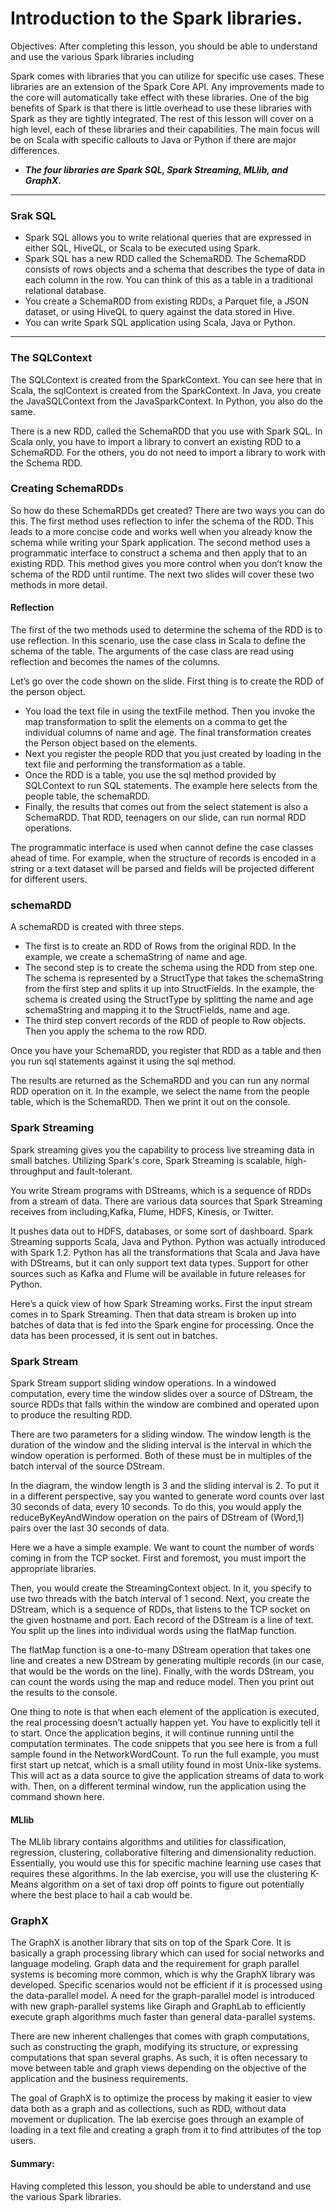 Introduction to the Spark libraries.
=========================================================
Objectives:
After completing this lesson, you should be able to understand and use the various Spark libraries including

Spark comes with libraries that you can utilize for specific use cases. These libraries are an extension of the Spark
Core API. Any improvements made to the core will automatically take effect with these libraries. One of the big
benefits of Spark is that there is little overhead to use these libraries with Spark as they are tightly integrated. The rest
of this lesson will cover on a high level, each of these libraries and their capabilities. The main focus will be on Scala
with specific callouts to Java or Python if there are major differences.

* ***The four libraries are Spark SQL, Spark Streaming, MLlib, and GraphX.***

----------------------------------------------------------
### Srak SQL
* Spark SQL allows you to write relational queries that are expressed in either SQL, HiveQL, or Scala to be executed
using Spark. 
* Spark SQL has a new RDD called the SchemaRDD. The SchemaRDD consists of rows objects and a
schema that describes the type of data in each column in the row. You can think of this as a table in a traditional
relational database.
* You create a SchemaRDD from existing RDDs, a Parquet file, a JSON dataset, or using HiveQL to query against the
data stored in Hive.
* You can write Spark SQL application using Scala, Java or Python.

----------------------------------------------------------

### The SQLContext

The SQLContext is created from the SparkContext. You can see here that in Scala, the sqlContext is created from the
SparkContext. In Java, you create the JavaSQLContext from the JavaSparkContext. In Python, you also do the same.

There is a new RDD, called the SchemaRDD that you use with Spark SQL. In Scala only, you have to import a library
to convert an existing RDD to a SchemaRDD. For the others, you do not need to import a library to work with the
Schema RDD.

### Creating SchemaRDDs
So how do these SchemaRDDs get created? There are two ways you can do this.
The first method uses reflection to infer the schema of the RDD. This leads to a more concise code and works well
when you already know the schema while writing your Spark application. The second method uses a programmatic
interface to construct a schema and then apply that to an existing RDD. This method gives you more control when you
don’t know the schema of the RDD until runtime. The next two slides will cover these two methods in more detail.

#### Reflection
The first of the two methods used to determine the schema of the RDD is to use reflection. In this scenario, use the
case class in Scala to define the schema of the table. The arguments of the case class are read using reflection and
becomes the names of the columns.

Let’s go over the code shown on the slide. First thing is to create the RDD of the person object.
* You load the text file in using the textFile method. Then you invoke the map transformation to split the elements on a
comma to get the individual columns of name and age. The final transformation creates the Person object based on the
elements. 
* Next you register the people RDD that you just created by loading in the text file and performing the transformation as
a table.
* Once the RDD is a table, you use the sql method provided by SQLContext to run SQL statements. The example here
selects from the people table, the schemaRDD.
* Finally, the results that comes out from the select statement is also a SchemaRDD.
That RDD, teenagers on our slide, can run normal RDD operations.

The programmatic interface is used when cannot define the case classes ahead of time. For example, when the structure
of records is encoded in a string or a text dataset will be parsed and fields will be projected different for different
users.

### schemaRDD
A schemaRDD is created with three steps.
* The first is to create an RDD of Rows from the original RDD. In the example, we create a schemaString of name and
age.
* The second step is to create the schema using the RDD from step one. The schema is represented by a StructType that
takes the schemaString from the first step and splits it up into StructFields. In the example, the schema is created using
the StructType by splitting the name and age schemaString and mapping it to the StructFields, name and age.
* The third step convert records of the RDD of people to Row objects. Then you apply the schema to the row RDD.

Once you have your SchemaRDD, you register that RDD as a table and then you run sql statements against it using the
sql method.

The results are returned as the SchemaRDD and you can run any normal RDD operation on it. In the example, we
select the name from the people table, which is the SchemaRDD. Then we print it out on the console.

### Spark Streaming

Spark streaming gives you the capability to process live streaming data in small batches. Utilizing Spark's core, Spark
Streaming is scalable, high-throughput and fault-tolerant. 

You write Stream programs with DStreams, which is a sequence of RDDs from a stream of data. There are various data sources that Spark Streaming receives from including,Kafka, Flume, HDFS, Kinesis, or Twitter. 

It pushes data out to HDFS, databases, or some sort of dashboard.
Spark Streaming supports Scala, Java and Python. Python was actually introduced with Spark 1.2. Python has all the
transformations that Scala and Java have with DStreams, but it can only support text data types. Support for other
sources such as Kafka and Flume will be available in future releases for Python.

Here’s a quick view of how Spark Streaming works. First the input stream comes in to Spark Streaming. Then that
data stream is broken up into batches of data that is fed into the Spark engine for processing. Once the data has been
processed, it is sent out in batches.

### Spark Stream
Spark Stream support sliding window operations. In a windowed computation, every time the window slides over a
source of DStream, the source RDDs that falls within the window are combined and operated upon to produce the
resulting RDD.

There are two parameters for a sliding window. The window length is the duration of the window and the sliding
interval is the interval in which the window operation is performed. Both of these must be in multiples of the batch
interval of the source DStream.

In the diagram, the window length is 3 and the sliding interval is 2. To put it in a different perspective, say you wanted
to generate word counts over last 30 seconds of data, every 10 seconds. To do this, you would apply the
reduceByKeyAndWindow operation on the pairs of DStream of (Word,1) pairs over the last 30 seconds of data.

Here we a have a simple example. We want to count the number of words coming in from the TCP socket. First and
foremost, you must import the appropriate libraries. 

Then, you would create the StreamingContext object. In it, you specify to use two threads with the batch interval of 1 second. Next, you create the DStream, which is a sequence of RDDs, that listens to the TCP socket on the given hostname and port. Each record of the DStream is a line of text. You split up the lines into individual words using the flatMap function. 

The flatMap function is a one-to-many DStream operation that takes one line and creates a new DStream by generating multiple records (in our case, that would be the words on the line). Finally, with the words DStream, you can count the words using the map and reduce model. Then you print out the results to the console.

One thing to note is that when each element of the application is executed, the real processing doesn’t actually happen
yet. You have to explicitly tell it to start. Once the application begins, it will continue running until the computation
terminates. The code snippets that you see here is from a full sample found in the NetworkWordCount. To run the full
example, you must first start up netcat, which is a small utility found in most Unix-like systems. This will act as a data
source to give the application streams of data to work with. Then, on a different terminal window, run the application
using the command shown here.

#### MLlib 
The MLlib library contains algorithms and utilities for
classification, regression, clustering, collaborative filtering and dimensionality reduction. Essentially, you would use
this for specific machine learning use cases that requires these algorithms. In the lab exercise, you will use the
clustering K-Means algorithm on a set of taxi drop off points to figure out potentially where the best place to hail a
cab would be.

### GraphX
The GraphX is another library that sits on top of the Spark Core. It is basically a graph processing library which can
used for social networks and language modeling. Graph data and the requirement for graph parallel systems is
becoming more common, which is why the GraphX library was developed. Specific scenarios would not be efficient if
it is processed using the data-parallel model. A need for the graph-parallel model is introduced with new graph-parallel
systems like Giraph and GraphLab to efficiently execute graph algorithms much faster than general data-parallel
systems.

There are new inherent challenges that comes with graph computations, such as constructing the graph, modifying its
structure, or expressing computations that span several graphs. As such, it is often necessary to move between table
and graph views depending on the objective of the application and the business requirements.

The goal of GraphX is to optimize the process by making it easier to view data both as a graph and as collections, such
as RDD, without data movement or duplication. The lab exercise goes through an example of loading in a text file and creating a graph from it to find attributes of the
top users.

#### Summary:
Having completed this lesson, you should be able to understand and use the various Spark libraries.
